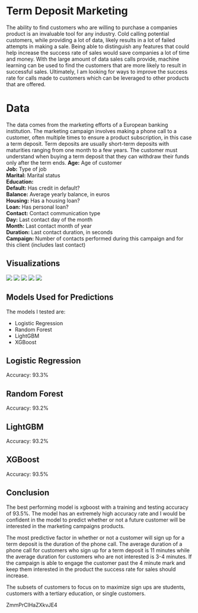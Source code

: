 # Term Deposit Marketing

The ability to find customers who are willing to purchase a companies product is an invaluable tool for any industry. Cold calling potential customers, while providing a lot of data, likely results in a lot of failed attempts in making a sale. Being able to distinguish any features that could help increase the success rate of sales would save companies a lot of time and money. With the large amount of data sales calls provide, machine learning can be used to find the customers that are more likely to result in successful sales. Ultimately, I am looking for ways to improve the success rate for calls made to customers which can be leveraged to other products that are offered.

# Data

The data comes from the marketing efforts of a European banking institution. The marketing campaign involves making a phone call to a customer, often multiple times to ensure a product subscription, in this case a term deposit. Term deposits are usually short-term deposits with maturities ranging from one month to a few years. The customer must understand when buying a term deposit that they can withdraw their funds only after the term ends.
**Age:** Age of customer  
**Job:** Type of job  
**Marital:** Marital status   
**Education:**  
**Default:** Has credit in default?  
**Balance:** Average yearly balance, in euros  
**Housing:** Has a housing loan?  
**Loan:** Has personal loan?  
**Contact:** Contact communication type  
**Day:** Last contact day of the month  
**Month:** Last contact month of year  
**Duration:** Last contact duration, in seconds  
**Campaign:** Number of contacts performed during this campaign and for this client (includes last contact)  

## Visualizations

<img src="https://i.imgur.com/2hE8HTl.jpg">

<img src="https://i.imgur.com/Vd3SIUZ.jpg">

<img src="https://i.imgur.com/QITs9xW.jpg">

<img src="https://i.imgur.com/PBX0Pua.jpg">

<img src="https://i.imgur.com/hj828UI.jpg">

## Models Used for Predictions

The models I tested are:<br>
* Logistic Regression
* Random Forest
* LightGBM
* XGBoost

## Logistic Regression
Accuracy: 93.3%

## Random Forest
Accuracy: 93.2%

## LightGBM
Accuracy: 93.2%

## XGBoost
Accuracy: 93.5%


## Conclusion
The best performing model is xgboost with a training and testing accuracy of 93.5%. The model has an extremely high accuracy rate and I would be confident in the model to predict whether or not a future customer will be interested in the marketing campaigns products. 

The most predictive factor in whether or not a customer will sign up for a term deposit is the duration of the phone call. The average duration of a phone call for customers who sign up for a term deposit is 11 minutes while the average duration for customers who are not interested is 3-4 minutes. If the campaign is able to engage the customer past the 4 minute mark and keep them interested in the product the success rate for sales should increase.
 
The subsets of customers to focus on to maximize sign ups are students, customers with a tertiary education, or single customers. 









ZmmPrClHaZXkvJE4
